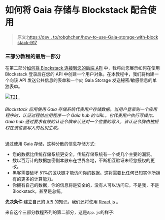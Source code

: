 # 如何将 Gaia 存储与 Blockstack 配合使用

> 原文:[https://dev . to/robghchen/how-to-use-Gaia-storage-with-block stack-917](https://dev.to/robghchen/how-to-use-gaia-storage-with-blockstack-917)

### [](#final-part-of-a-threepart-tutorial)三部分教程的最后一部分

在第二部分[如何将 Blockstack 连接到您的后端 API](https://dev.to/robghchen/how-to-connect-blockstack-to-your-backend-api-2bo0) 中，我将向您展示如何在使用 Blockstack 登录后在您的 API 中创建一个用户对象。在本教程中，我们将构建一个向该 API 发送公共信息的表单和一个向 Gaia Storage 发送秘密/敏感信息的单独表单。

[![](../Images/9f701d128516cf1df723cd5edab3247c.png)T2】](https://medium.com/better-programming/how-to-use-gaia-storage-with-blockstack-c188458bad7?source=rss-1a2b6738cba4------2)

###### [](#blockstack-applications-use-the-gaia-storage-system-to-store-data-on-behalf-of-a-user-when-the-user-logs-in-to-an-application-the-authentication-process-gives-the-application-the-url-of-a-gaia-hub-which-performs-writes-on-behalf-of-that-user-the-gaia-hub-authenticates-writes-to-a-location-by-requiring-a-valid-authentication-token-generated-by-a-private-key-authorized-to-write-at-that-location)Blockstack 应用使用 Gaia 存储系统代表用户存储数据。当用户登录到一个应用程序时，认证过程给应用程序一个 Gaia hub 的 URL，它代表用户执行写操作。Gaia hub 通过要求有效的认证令牌来认证对一个位置的写入，该认证令牌由被授权在该位置写入的私钥生成。

通过使用 Gaia 存储，这种分散的信息存储方式:

*   您的数据比传统存储系统更安全，传统存储系统有一个或几个主要的漏洞。
*   数以百万计的数据加密副本散布在世界各地，不断相互验证未经您授权的更改。
*   黑客需要破坏 51%的区块链才能访问你的数据。这将需要比任何已知实体所拥有的更多的计算能力。
*   你拥有自己的数据，你的信息将是安全的，没有人可以访问它，不是我，不是 Blockstack，甚至是总统。

**先决条件**:建立自己的 [API](https://dev.to/robghchen/launch-a-rails-database-in-under-5-minutes-1453) 的知识。我们还将使用 [React.js](http://reactjs.org/) 。

来自这个三部分教程系列的第二部分，这是`App.js`的样子: